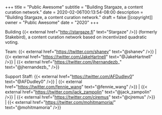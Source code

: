 +++
title = "Public Awesome"
subtitle = "Building Stargaze, a content curation network."
date = 2020-02-06T00:13:54-08:00
description = "Building Stargaze, a content curation network."
draft = false
[[copyright]]
  owner = "Public Awesome"
  date = "2020"
+++

Building {{< external href="http://stargaze.fi" text="Stargaze" />}} (formerly Stakebird), a content curation network based on incentivized quadratic voting.

Team: {{< external href="https://twitter.com/shanev" text="@shanev" />}} | {{< external href="https://twitter.com/JakeHartnell" text="@JakeHartnell" />}} | {{< external href="https://twitter.com/jhernandezb_" text="@jhernandezb_" />}}

Support Staff: {{< external href="https://twitter.com/AFDudley0" text="@AFDudley0" />}} | {{< external href="https://twitter.com/fennie_wang" text="@fennie_wang" />}} | {{< external href="https://twitter.com/jack_zampolin" text="@jack_zampolin" />}} | {{< external href="https://twitter.com/cjremus" text="@cjremus" />}} | {{< external href="https://twitter.com/mohitmamoria/" text="@mohitmamoria" />}}


<br />
